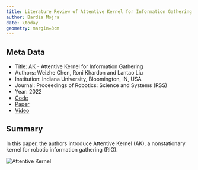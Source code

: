 ```yaml
---
title: Literature Review of Attentive Kernel for Information Gathering
author: Bardia Mojra
date: \today
geometry: margin=3cm
---
```


## Meta Data

- Title: AK - Attentive Kernel for Information Gathering
- Authors: Weizhe Chen, Roni Khardon and Lantao Liu
- Institution: Indiana University, Bloomington, IN, USA
- Journal: Proceedings of Robotics: Science and Systems (RSS)
- Year: 2022
- [Code](https://github.com/weizhe-chen/attentive_kernels)
- [Paper](https://arxiv.org/pdf/2205.06426.pdf)
- [Video](https://www.youtube.com/watch?v=qpoxSF5S9zk)

## Summary

In this paper, the authors introduce Attentive Kernel (AK), a nonstationary
kernel for robotic information gathering (RIG).

![Attentive Kernel](/home/smerx/git/lit_reviews/ak_attentive_kernel_for_information_gathering/image/AK.png)
